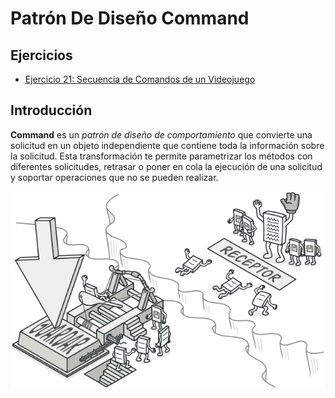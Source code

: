 # Patrón De Diseño Command

## Ejercicios
-  [Ejercicio 21: Secuencia de Comandos de un Videojuego](https://github.com/AleS900/Design_Patterns/tree/main/src/main/java/command/e21_comandos_videojuegos_2P)

## Introducción
**Command** es un *patrón de diseño de comportamiento* que convierte una solicitud en un objeto independiente que contiene toda la información sobre la solicitud. Esta transformación te permite parametrizar los métodos con diferentes solicitudes, retrasar o poner en cola la ejecución de una solicitud y soportar operaciones que no se pueden realizar.
</br>
 <p align="center">
    <img src="https://github.com/AleS900/prueba/blob/master/assets/command-es.png" />
 </p>
 

